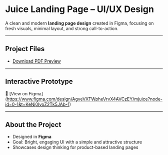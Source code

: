 # Juice Landing Page – UI/UX Design

A clean and modern **landing page design** created in Figma, focusing on fresh visuals, minimal layout, and strong call-to-action.

---

## Project Files
- [Download PDF Preview](./juice-landing-page.pdf)

---

## Interactive Prototype
🔗 [View on Figma] (https://www.figma.com/design/AgveVXTWpheVrvX4AVCzEY/mjuice?node-id=0-1&t=KeNj0IyoZ2Tk5JAb-1)

---

## About the Project
- Designed in **Figma**
- Goal: Bright, engaging UI with a simple and attractive structure
- Showcases design thinking for product-based landing pages
